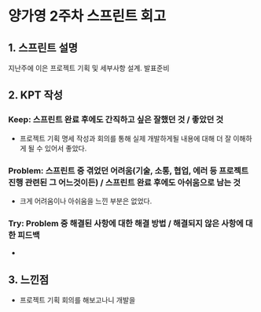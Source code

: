 # 양가영 2주차 스프린트 회고

## 1. 스프린트 설명

지난주에 이은 프로젝트 기획 및 세부사항 설계. 발표준비

## 2. KPT 작성

### Keep: 스프린트 완료 후에도 간직하고 싶은 잘했던 것 / 좋았던 것

- 프로젝트 기획 명세 작성과 회의를 통해 실제 개발하게될 내용에 대해 더 잘 이해하게 될 수 있어서 좋았다.

### Problem: 스프린트 중 겪었던 어려움(기술, 소통, 협업, 에러 등 프로젝트 진행 관련된 그 어느것이든) / 스프린트 완료 후에도 아쉬움으로 남는 것

- 크게 어려움이나 아쉬움을 느낀 부분은 없었다.

### Try: Problem 중 해결된 사항에 대한 해결 방법 / 해결되지 않은 사항에 대한 피드백

- 

## 3. 느낀점

- 프로젝트 기획 회의를 해보고나니 개발을 
